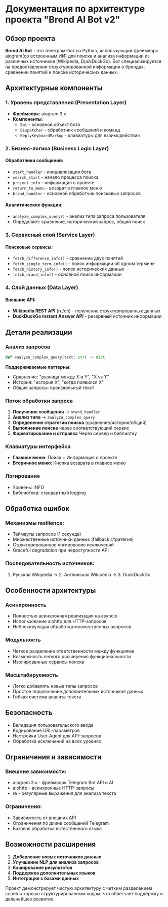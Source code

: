 # Документация по архитектуре проекта "Brend AI Bot v2"

## Обзор проекта

**Brend AI Bot** - это телеграм-бот на Python, использующий фреймворк aiogram(со встроенным ИИ) для поиска и анализа информации из различных источников (Wikipedia, DuckDuckGo). Бот специализируется на предоставлении структурированной информации о брендах, сравнении понятий и поиске исторических данных.

## Архитектурные компоненты

### 1. **Уровень представления (Presentation Layer)**
- **Фреймворк**: aiogram 3.x
- **Компоненты**:
  - `Bot` - основной объект бота
  - `Dispatcher` - обработчик сообщений и команд
  - `ReplyKeyboardMarkup` - клавиатуры для взаимодействия

### 2. **Бизнес-логика (Business Logic Layer)**
#### Обработчики сообщений:
- `start_handler` - инициализация бота
- `search_start` - начало процесса поиска
- `project_info` - информация о проекте
- `return_to_menu` - возврат в главное меню
- `brand_handler` - основной обработчик поисковых запросов

#### Аналитические функции:
- `analyze_complex_query()` - анализ типа запроса пользователя
- Определяет: сравнение, исторический запрос, общий поиск

### 3. **Сервисный слой (Service Layer)**
#### Поисковые сервисы:
- `fetch_difference_info()` - сравнение двух понятий
- `fetch_single_term_info()` - поиск информации об одном термине
- `fetch_history_info()` - поиск исторических данных
- `fetch_brand_info()` - основной поиск информации

### 4. **Слой данных (Data Layer)**
#### Внешние API:
- **Wikipedia REST API** (ru/en) - получение структурированных данных
- **DuckDuckGo Instant Answer API** - резервный источник информации

## Детали реализации

### Анализ запросов
```python
def analyze_complex_query(text: str) -> dict
```
**Поддерживаемые паттерны:**
- Сравнение: "разница между X и Y", "X vs Y"
- История: "история X", "когда появился X"
- Общие запросы: произвольный текст

### Поток обработки запроса
1. **Получение сообщения** → `brand_handler`
2. **Анализ типа** → `analyze_complex_query`
3. **Определение стратегии поиска** (сравнение/история/общий)
4. **Выполнение поиска** через соответствующий сервис
5. **Форматирование и отправка** Через сервер и библиотку

### Клавиатуры интерфейса
- **Главное меню**: Поиск + Информация о проекте
- **Вторичное меню**: Кнопка возврата в главное меню

### Логирование
- Уровень: INFO
- Библиотека: стандартный logging

## Обработка ошибок

### Механизмы resilience:
- Таймауты запросов (1 секунда)
- Множественные источники данных (fallback стратегия)
- Структурированное логирование исключений
- Graceful degradation при недоступности API

### Последовательность источников:
1. Русская Wikipedia → 2. Английская Wikipedia → 3. DuckDuckGo

## Особенности архитектуры

### Асинхронность
- Полностью асинхронная реализация на asyncio
- Использование aiohttp для HTTP-запросов
- Неблокирующая обработка множественных запросов

### Модульность
- Четкое разделение ответственности между функциями
- Возможность легкого расширения функциональности
- Изолированные сервисы поиска

### Масштабируемость
- Легко добавлять новые типы запросов
- Простое подключение дополнительных источников данных
- Гибкая система анализа текста

## Безопасность

- Валидация пользовательского ввода
- Кодирование URL-параметров
- Настройки User-Agent для API-запросов
- Обработка исключений на всех уровнях

## Ограничения и зависимости

### Внешние зависимости:
- aiogram 3.x - фреймворк Telegram Bot API и AI
- aiohttp - асинхронные HTTP-запросы
- re - регулярные выражения для анализа текста

### Ограничения:
- Зависимость от внешних API
- Ограничения по длине сообщений Telegram
- Базовая обработка естественного языка

## Возможности расширения

1. **Добавление новых источников данных**
2. **Улучшение NLP для анализа запросов**
3. **Кэширование результатов**
4. **Поддержка дополнительных языков**
5. **Интеграция с базами данных**

Проект демонстрирует чистую архитектуру с четким разделением слоев и хорошо структурированным кодом, что облегчает поддержку и дальнейшее развитие.
